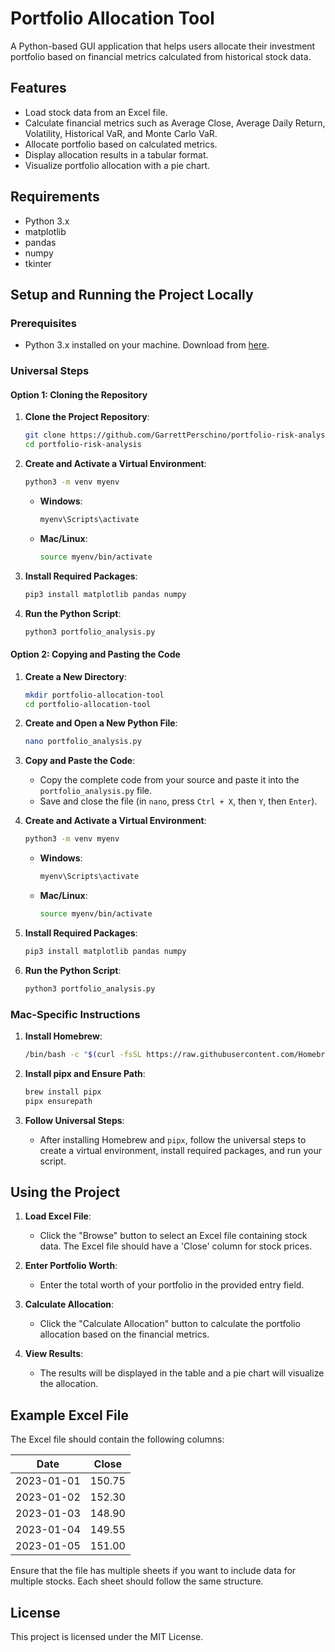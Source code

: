 # Portfolio Allocation Tool

A Python-based GUI application that helps users allocate their investment portfolio based on financial metrics calculated from historical stock data.

## Features

- Load stock data from an Excel file.
- Calculate financial metrics such as Average Close, Average Daily Return, Volatility, Historical VaR, and Monte Carlo VaR.
- Allocate portfolio based on calculated metrics.
- Display allocation results in a tabular format.
- Visualize portfolio allocation with a pie chart.

## Requirements

- Python 3.x
- matplotlib
- pandas
- numpy
- tkinter

## Setup and Running the Project Locally

### Prerequisites

- Python 3.x installed on your machine. Download from [here](https://www.python.org/downloads/).

### Universal Steps

#### Option 1: Cloning the Repository

1. **Clone the Project Repository**:
    ```bash
    git clone https://github.com/GarrettPerschino/portfolio-risk-analysis.git
    cd portfolio-risk-analysis
    ```

2. **Create and Activate a Virtual Environment**:
    ```bash
    python3 -m venv myenv
    ```
    - **Windows**:
      ```bash
      myenv\Scripts\activate
      ```
    - **Mac/Linux**:
      ```bash
      source myenv/bin/activate
      ```

3. **Install Required Packages**:
    ```bash
    pip3 install matplotlib pandas numpy
    ```

4. **Run the Python Script**:
    ```bash
    python3 portfolio_analysis.py
    ```

#### Option 2: Copying and Pasting the Code

1. **Create a New Directory**:
    ```bash
    mkdir portfolio-allocation-tool
    cd portfolio-allocation-tool
    ```

2. **Create and Open a New Python File**:
    ```bash
    nano portfolio_analysis.py
    ```

3. **Copy and Paste the Code**:
    - Copy the complete code from your source and paste it into the `portfolio_analysis.py` file.
    - Save and close the file (in `nano`, press `Ctrl + X`, then `Y`, then `Enter`).

4. **Create and Activate a Virtual Environment**:
    ```bash
    python3 -m venv myenv
    ```
    - **Windows**:
      ```bash
      myenv\Scripts\activate
      ```
    - **Mac/Linux**:
      ```bash
      source myenv/bin/activate
      ```

5. **Install Required Packages**:
    ```bash
    pip3 install matplotlib pandas numpy
    ```

6. **Run the Python Script**:
    ```bash
    python3 portfolio_analysis.py
    ```

### Mac-Specific Instructions

1. **Install Homebrew**:
    ```bash
    /bin/bash -c "$(curl -fsSL https://raw.githubusercontent.com/Homebrew/install/HEAD/install.sh)"
    ```

2. **Install pipx and Ensure Path**:
    ```bash
    brew install pipx
    pipx ensurepath
    ```

3. **Follow Universal Steps**:
    - After installing Homebrew and `pipx`, follow the universal steps to create a virtual environment, install required packages, and run your script.

## Using the Project

1. **Load Excel File**:
    - Click the "Browse" button to select an Excel file containing stock data. The Excel file should have a 'Close' column for stock prices.

2. **Enter Portfolio Worth**:
    - Enter the total worth of your portfolio in the provided entry field.

3. **Calculate Allocation**:
    - Click the "Calculate Allocation" button to calculate the portfolio allocation based on the financial metrics.

4. **View Results**:
    - The results will be displayed in the table and a pie chart will visualize the allocation.

## Example Excel File

The Excel file should contain the following columns:

| Date       | Close  |
|------------|--------|
| 2023-01-01 | 150.75 |
| 2023-01-02 | 152.30 |
| 2023-01-03 | 148.90 |
| 2023-01-04 | 149.55 |
| 2023-01-05 | 151.00 |

Ensure that the file has multiple sheets if you want to include data for multiple stocks. Each sheet should follow the same structure.

## License

This project is licensed under the MIT License.
